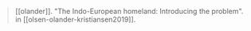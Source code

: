 > [[olander]]. "The Indo-European homeland: Introducing the problem". in [[olsen-olander-kristiansen2019]].